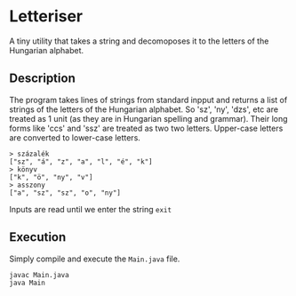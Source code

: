 # Letteriser
A tiny utility that takes a string and decomoposes it to the letters of the Hungarian alphabet.

## Description
The program takes lines of strings from standard inpput and returns a list of strings of the letters of the Hungarian alphabet. So 'sz', 'ny', 'dzs', etc are treated as 1 unit (as they are in Hungarian spelling and grammar). Their long forms like 'ccs' and 'ssz' are treated as two two letters. Upper-case letters are converted to lower-case letters.

```
> százalék
["sz", "á", "z", "a", "l", "é", "k"]
> könyv
["k", "ö", "ny", "v"]
> asszony
["a", "sz", "sz", "o", "ny"]
```

Inputs are read until we enter the string `exit`

## Execution
Simply compile and execute the `Main.java` file.
```
javac Main.java
java Main
```

